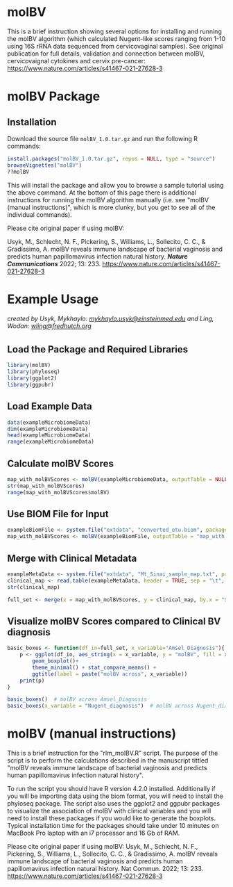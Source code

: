 # molBV
This is a brief instruction showing several options for installing and running the molBV algorithm (which calculated Nugent-like scores ranging from 1-10 using 16S rRNA data sequenced from cervicovaginal samples). See original publication for full details, validation and connection between molBV, cervicovaignal cytokines and cervix pre-cancer: https://www.nature.com/articles/s41467-021-27628-3

# molBV Package
## Installation
Download the source file `molBV_1.0.tar.gz` and run the following R commands:
```R
install.packages("molBV_1.0.tar.gz", repos = NULL, type = "source")
browseVignettes("molBV")
??molBV
```
This will install the package and allow you to browse a sample tutorial using the above command. 
At the bottom of this page there is additional instructions for running the molBV algorithm manually (i.e. see "molBV (manual instructions)", which is more clunky, but you get to see all of the individual commands). 


Please cite original paper if using molBV:

Usyk, M., Schlecht, N. F., Pickering, S., Williams, L., Sollecito, C. C., & Gradissimo, A. molBV reveals immune landscape of bacterial vaginosis and predicts human papillomavirus infection natural history. **_Nature Communications_** 2022; 13: 233.
https://www.nature.com/articles/s41467-021-27628-3 

# Example Usage 
###### created by Usyk, Mykhaylo: mykhaylo.usyk@einsteinmed.edu and Ling, Wodan: wling@fredhutch.org
## Load the Package and Required Libraries

```R
library(molBV)
library(phyloseq)
library(ggplot2)
library(ggpubr)
```
## Load Example Data

```R
data(exampleMicrobiomeData)
dim(exampleMicrobiomeData)
head(exampleMicrobiomeData)
range(exampleMicrobiomeData)
```

## Calculate molBV Scores

```R
map_with_molBVScores <- molBV(exampleMicrobiomeData, outputTable = NULL)
str(map_with_molBVScores)
range(map_with_molBVScores$molBV)

```
## Use BIOM File for Input
```R
exampleBiomFile <- system.file("extdata", "converted_otu.biom", package = "molBV")
map_with_molBVScores <- molBV(exampleBiomFile, outputTable = "map_with_molBV.txt")

```
## Merge with Clinical Metadata

```R
exampleMetaData <- system.file("extdata", "Mt_Sinai_sample_map.txt", package = "molBV")
clinical_map <- read.table(exampleMetaData, header = TRUE, sep = "\t", as.is = TRUE)
str(clinical_map)

full_set <- merge(x = map_with_molBVScores, y = clinical_map, by.x = "SID", by.y = "Cerv_SampleID")
```
## Visualize molBV Scores compared to Clinical BV diagnosis 
```R
basic_boxes <- function(df_in=full_set, x_variable="Amsel_Diagnosis"){
	p <- ggplot(df_in, aes_string(x = x_variable, y = "molBV", fill = x_variable)) +
		geom_boxplot()+
		theme_minimal() + stat_compare_means() +
		ggtitle(label = paste("molBV across", x_variable))
	print(p)
}

basic_boxes()  # molBV across Amsel_Diagnosis
basic_boxes(x_variable = "Nugent_diagnosis")  # molBV across Nugent_diagnosis

```

# molBV (manual instructions)
This is a brief instruction for the "rlm_molBV.R" script. The purpose of the script is to perform the calculations described in the manuscript tittled "molBV reveals immune landscape of bacterial vaginosis and predicts human papillomavirus infection natural history".

To run the script you should have R version 4.2.0 installed. Additionally if you will be importing data using the biom format, you will need to install the phyloseq package. The script also uses the ggplot2 and ggpubr packages to visualize the association of molBV with clinical variables and you will need to install these packages if you would like to generate the boxplots. Typical installation time for the packages should take under 10 minutes on MacBook Pro laptop with an i7 processor and 16 Gb of RAM.  


Please cite original paper if using molBV:
Usyk, M., Schlecht, N. F., Pickering, S., Williams, L., Sollecito, C. C., & Gradissimo, A. molBV reveals immune landscape of bacterial vaginosis and predicts human papillomavirus infection natural history. Nat Commun. 2022; 13: 233.
https://www.nature.com/articles/s41467-021-27628-3 

